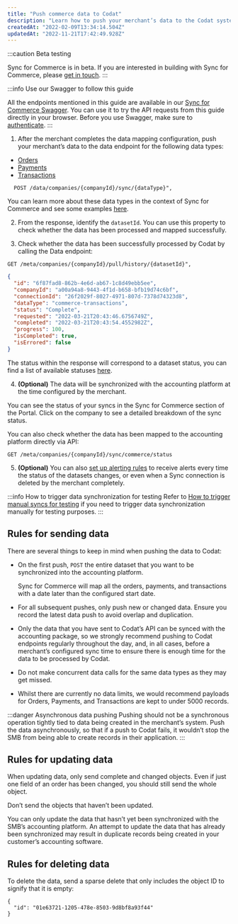 ```yaml
---
title: "Push commerce data to Codat"
description: "Learn how to push your merchant’s data to the Codat systema"
createdAt: "2022-02-09T13:34:14.504Z"
updatedAt: "2022-11-21T17:42:49.928Z"
---
```


:::caution Beta testing

Sync for Commerce is in beta. If you are interested in building with Sync for Commerce, please [get in touch](mailto:sync-for-commerce@codat.io).
:::

:::info Use our Swagger to follow this guide

All the endpoints mentioned in this guide are available in our <a href="https://api.codat.io/sync/swagger" target="_blank">Sync for Commerce Swagger</a>. You can use it to try the API requests from this guide directly in your browser. Before you use Swagger, make sure to [authenticate](https://docs.codat.io/reference/authentication).
:::

1. After the merchant completes the data mapping configuration, push your merchant’s data to the data endpoint for the following data types:

- [Orders](/data-model/commerce/-orders)
- [Payments](/data-model/commerce/-payments)
- [Transactions](/data-model/commerce/-transactions)

```http
  POST /data/companies/{companyId}/sync/{dataType}",
```

You can learn more about these data types in the context of Sync for Commerce and see some examples [here](/functional-examples-of-data).

2. From the response, identify the `datasetId`. You can use this property to check whether the data has been processed and mapped successfully.

3. Check whether the data has been successfully processed by Codat by calling the Data endpoint:

```http
GET /meta/companies/{companyId}/pull/history/{datasetId}",
```

```json
{
  "id": "6f87fad8-862b-4e6d-ab67-1c8d49ebb5ee",
  "companyId": "a00a94a8-9443-4f1d-b658-bfb19d74c6bf",
  "connectionId": "26f2029f-8027-4971-807d-7378d74323d8",
  "dataType": "commerce-transactions",
  "status": "Complete",
  "requested": "2022-03-21T20:43:46.6756749Z",
  "completed": "2022-03-21T20:43:54.4552982Z",
  "progress": 100,
  "isCompleted": true,
  "isErrored": false
}
```

The status within the response will correspond to a dataset status, you can find a list of available statuses [here](/data-status#dataset-statuses).

4. **(Optional)** The data will be synchronized with the accounting platform at the time configured by the merchant.

You can see the status of your syncs in the Sync for Commerce section of the Portal. Click on the company to see a detailed breakdown of the sync status.

You can also check whether the data has been mapped to the accounting platform directly via API:

```http
GET /meta/companies/{companyId}/sync/commerce/status
```

5. **(Optional)** You can also [set up alerting rules](/core-rules-types) to receive alerts every time the status of the datasets changes, or even when a Sync connection is deleted by the merchant completely.

:::info How to trigger data synchronization for testing
Refer to [How to trigger manual syncs for testing](/sync-your-own-merchant-journey#how-to-trigger-manual-syncs-for-testing) if you need to trigger data synchronization manually for testing purposes.
:::

## Rules for sending data

There are several things to keep in mind when pushing the data to Codat:

- On the first push, `POST` the entire dataset that you want to be synchronized into the accounting platform.

  Sync for Commerce will map all the orders, payments, and transactions with a date later than the configured start date.

- For all subsequent pushes, only push new or changed data. Ensure you record the latest data push to avoid overlap and duplication.
- Only the data that you have sent to Codat’s API can be synced with the accounting package, so we strongly recommend pushing to Codat endpoints regularly throughout the day, and, in all cases, before a merchant’s configured sync time to ensure there is enough time for the data to be processed by Codat.
- Do not make concurrent data calls for the same data types as they may get missed.
- Whilst there are currently no data limits, we would recommend payloads for Orders, Payments, and Transactions are kept to under 5000 records.

:::danger Asynchronous data pushing
Pushing should not be a synchronous operation tightly tied to data being created in the merchant’s system. Push the data asynchronously, so that if a push to Codat fails, it wouldn’t stop the SMB from being able to create records in their application.
:::

## Rules for updating data

When updating data, only send complete and changed objects. Even if just one field of an order has been changed, you should still send the whole object.

Don’t send the objects that haven’t been updated.

You can only update the data that hasn’t yet been synchronized with the SMB’s accounting platform. An attempt to update the data that has already been synchronized may result in duplicate records being created in your customer’s accounting software.

## Rules for deleting data

To delete the data, send a sparse delete that only includes the object ID to signify that it is empty:

```http
{
  "id": "01e63721-1205-478e-8503-9d8bf8a93f44"
}
```
